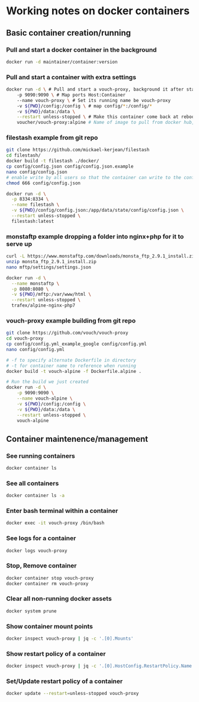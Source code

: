 # Working notes on docker containers

## Basic container creation/running

### Pull and start a docker container in the background
```bash
docker run -d maintainer/container:version
```

### Pull and start a container with extra settings
```bash
docker run -d \ # Pull and start a vouch-proxy, background it after start
    -p 9090:9090 \ # Map ports Host:Container
    --name vouch-proxy \ # Set its running name be vouch-proxy
    -v ${PWD}/config:/config \ # map config/*:/config/*
    -v ${PWD}/data:/data \
    --restart unless-stopped \ # Make this container come back at reboot.
    voucher/vouch-proxy:alpine # Name of image to pull from docker hub, or run if its already local
```

### filestash example from git repo
```bash
git clone https://github.com/mickael-kerjean/filestash
cd filestash/
docker build -t filestash ./docker/
cp config/config.json config/config.json.example
nano config/config.json
# enable write by all users so that the container can write to the config file on the host
chmod 666 config/config.json

docker run -d \
  -p 8334:8334 \
  --name filestash \
  -v ${PWD}/config/config.json:/app/data/state/config/config.json \
  --restart unless-stopped \
  filestash:latest
```

### monstaftp example dropping a folder into nginx+php for it to serve up
```bash
curl -L https://www.monstaftp.com/downloads/monsta_ftp_2.9.1_install.zip -O
unzip monsta_ftp_2.9.1_install.zip
nano mftp/settings/settings.json

docker run -d \
  --name monstaftp \
  -p 8080:8080 \
  -v ${PWD}/mftp:/var/www/html \
  --restart unless-stopped \
  trafex/alpine-nginx-php7
```

### vouch-proxy example building from git repo
```bash
git clone https://github.com/vouch/vouch-proxy
cd vouch-proxy
cp config/config.yml_example_google config/config.yml
nano config/config.yml

# -f to specify alternate Dockerfile in directory
# -t for container name to reference when running
docker build -t vouch-alpine -f Dockerfile.alpine .

# Run the build we just created
docker run -d \
    -p 9090:9090 \
    --name vouch-alpine \
    -v ${PWD}/config:/config \
    -v ${PWD}/data:/data \
    --restart unless-stopped \
    vouch-alpine
```

## Container maintenence/management

### See running containers
```bash
docker container ls
```

### See all containers
```bash
docker container ls -a
```

### Enter bash terminal within a container
```bash
docker exec -it vouch-proxy /bin/bash
```

### See logs for a container
```bash
docker logs vouch-proxy
```

### Stop, Remove container
```bash
docker container stop vouch-proxy
docker container rm vouch-proxy
```

### Clear all non-running docker assets
```bash
docker system prune
```

### Show container mount points
```bash
docker inspect vouch-proxy | jq -c '.[0].Mounts'
```

### Show restart policy of a container
```bash
docker inspect vouch-proxy | jq -c '.[0].HostConfig.RestartPolicy.Name'
```

### Set/Update restart policy of a container
```bash
docker update --restart=unless-stopped vouch-proxy
```
